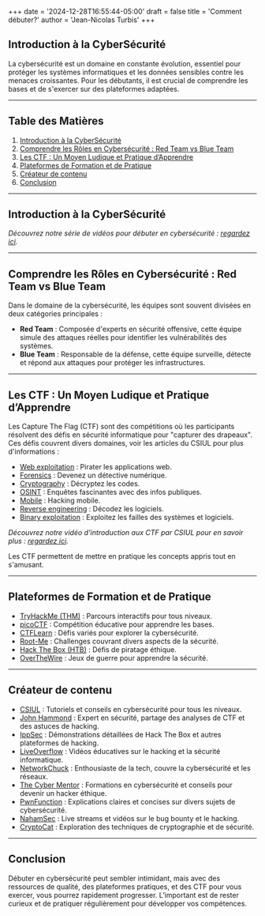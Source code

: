 +++
date = '2024-12-28T16:55:44-05:00'
draft = false
title = 'Comment débuter?'
author = 'Jean-Nicolas Turbis'
+++

## Introduction à la CyberSécurité

La cybersécurité est un domaine en constante évolution, essentiel pour protéger les systèmes informatiques et les données sensibles contre les menaces croissantes. Pour les débutants, il est crucial de comprendre les bases et de s'exercer sur des plateformes adaptées. <!--more--> 

---

## Table des Matières
1. [Introduction à la CyberSécurité](#introduction-à-la-cybersécurité)
2. [Comprendre les Rôles en Cybersécurité : Red Team vs Blue Team](#comprendre-les-rôles-en-cybersécurité--red-team-vs-blue-team)
3. [Les CTF : Un Moyen Ludique et Pratique d’Apprendre](#les-ctf--un-moyen-ludique-et-pratique-dapprendre)
4. [Plateformes de Formation et de Pratique](#plateformes-de-formation-et-de-pratique)
5. [Créateur de contenu](#créateur-de-contenu)
6. [Conclusion](#conclusion)

---

## Introduction à la CyberSécurité

*Découvrez notre série de vidéos pour débuter en cybersécurité : [regardez ici](https://www.youtube.com/playlist?list=PLCls4shSpDVXkEu4g9NuEhzYkvS5BIfq5).*

---

## Comprendre les Rôles en Cybersécurité : Red Team vs Blue Team

Dans le domaine de la cybersécurité, les équipes sont souvent divisées en deux catégories principales :

- **Red Team** : Composée d'experts en sécurité offensive, cette équipe simule des attaques réelles pour identifier les vulnérabilités des systèmes. 
- **Blue Team** : Responsable de la défense, cette équipe surveille, détecte et répond aux attaques pour protéger les infrastructures. 

---

## Les CTF : Un Moyen Ludique et Pratique d’Apprendre

Les Capture The Flag (CTF) sont des compétitions où les participants résolvent des défis en sécurité informatique pour "capturer des drapeaux". Ces défis couvrent divers domaines, voir les articles du CSIUL pour plus d'informations :

- [Web exploitation](/posts/web_exploitation) : Pirater les applications web.
- [Forensics](/posts/forensics) : Devenez un détective numérique.
- [Cryptography](/posts/cryptography) : Décryptez les codes.
- [OSINT](/posts/osint) : Enquêtes fascinantes avec des infos publiques.
- [Mobile](/posts/mobile) : Hacking mobile.
- [Reverse engineering](/posts/reverse_engineering) : Décodez les logiciels.
- [Binary exploitation](/posts/binary_exploitation) : Exploitez les failles des systèmes et logiciels.

*Découvrez notre vidéo d'introduction aux CTF par CSIUL pour en savoir plus : [regardez ici](https://www.youtube.com/watch?v=29yJrpfl7TI).*

Les CTF permettent de mettre en pratique les concepts appris tout en s'amusant.

> 
---

## Plateformes de Formation et de Pratique

- [TryHackMe (THM)](https://tryhackme.com/) : Parcours interactifs pour tous niveaux.
- [picoCTF](https://picoctf.org/) : Compétition éducative pour apprendre les bases.
- [CTFLearn](https://ctflearn.com/) : Défis variés pour explorer la cybersécurité.
- [Root-Me](https://www.root-me.org/) : Challenges couvrant divers aspects de la sécurité.
- [Hack The Box (HTB)](https://www.hackthebox.com/) : Défis de piratage éthique.
- [OverTheWire](https://overthewire.org/) : Jeux de guerre pour apprendre la sécurité.

---

## Créateur de contenu

- [CSIUL](https://www.youtube.com/@csiul) : Tutoriels et conseils en cybersécurité pour tous les niveaux.
- [John Hammond](https://www.youtube.com/@_JohnHammond) : Expert en sécurité, partage des analyses de CTF et des astuces de hacking.
- [IppSec](https://www.youtube.com/@ippsec) : Démonstrations détaillées de Hack The Box et autres plateformes de hacking.
- [LiveOverflow](https://www.youtube.com/@LiveOverflow) : Vidéos éducatives sur le hacking et la sécurité informatique.
- [NetworkChuck](https://www.youtube.com/@NetworkChuck) : Enthousiaste de la tech, couvre la cybersécurité et les réseaux.
- [The Cyber Mentor](https://www.youtube.com/@TCMSecurityAcademy) : Formations en cybersécurité et conseils pour devenir un hacker éthique.
- [PwnFunction](https://www.youtube.com/@PwnFunction) : Explications claires et concises sur divers sujets de cybersécurité.
- [NahamSec](https://www.youtube.com/@NahamSec) : Live streams et vidéos sur le bug bounty et le hacking.
- [CryptoCat](https://www.youtube.com/@_CryptoCat) : Exploration des techniques de cryptographie et de sécurité.

---

## Conclusion

Débuter en cybersécurité peut sembler intimidant, mais avec des ressources de qualité, des plateformes pratiques, et des CTF pour vous exercer, vous pourrez rapidement progresser. L’important est de rester curieux et de pratiquer régulièrement pour développer vos compétences.
